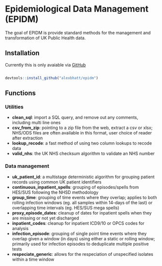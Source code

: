 
# Epidemiological Data Management (EPIDM)

<!-- badges: start -->
<!-- badges: end -->

The goal of EPIDM is provide standard methods for the management and transformation of UK Public Health data.

## Installation

Currently this is only avaiable via [GitHub](https://github.com/alexbhatt/epidm)

``` r

devtools::install_github("alexbhatt/epidm")

```

## Functions 

### Utilities 

 + __clean_sql__: import a SQL query, and remove out any comments, including multi line ones
 + __csv_from_zip__: pointing to a zip file from the web, extract a csv or xlsx; NHS/ODS files are often available in this format, user choice of reader after extraction
 + __lookup_recode__: a fast method of using two column lookups to recode data
 + __valid_nhs__: the UK NHS checksum algorithm to validate an NHS number
 
### Data management

 + __uk_patient_id__: a multistage deterministic algorithm for grouping patient records using common UK patient identifiers
 + __continuous_inpatient_spells__: grouping of episodes/spells from HES/SUS following the NHSD methodology
 + __group_time__: grouping of time events where they overlap; applies to both rolling infection windows (eg. all samples within 14-days of the last) or overlapping time intervals (eg. HES/SUS mega spells)
 + __proxy_episode_dates__: cleanup of dates for inpatient spells when they are missing or not yet discharged
 + __inpatient_codes__: cleanup for inpatient ICD9/10 or OPCS codes for analysis
 + __infection_episode__: grouping of single point time events where they overlap given a window (in days) using either a static or rolling window; primarily used for infection episodes to deduplicate multiple positive tests
 + __respeciate_generic__: allows for the respeciation of unspecified isolates within a time window
